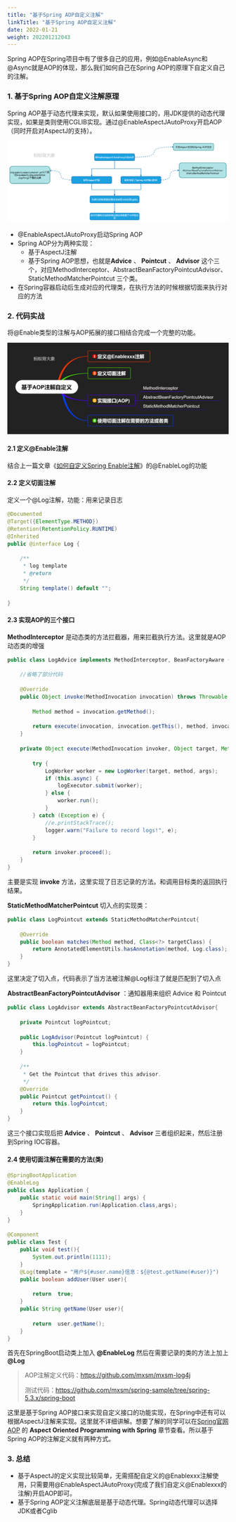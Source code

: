 ```yaml
---
title: "基于Spring AOP自定义注解"
linkTitle: "基于Spring AOP自定义注解"
date: 2022-01-21
weight: 202201212043
---
```


Spring AOP在Spring项目中有了很多自己的应用，例如@EnableAsync和@Async就是AOP的体现，那么我们如何自己在Spring AOP的原理下自定义自己的注解。

### 1. 基于Spring AOP自定义注解原理

Spring AOP基于动态代理来实现，默认如果使用接口的，用JDK提供的动态代理实现，如果是类则使用CGLIB实现。通过@EnableAspectJAutoProxy开启AOP（同时开启对AspectJ的支持）。

![基于AOP注解自定义](https://raw.githubusercontent.com/mxsm/picture/main/spring/custom/%E5%9F%BA%E4%BA%8EAOP%E6%B3%A8%E8%A7%A3%E8%87%AA%E5%AE%9A%E4%B9%89.png)

- @EnableAspectJAutoProxy启动Spring AOP
- Spring AOP分为两种实现：
  - 基于AspectJ注解
  - 基于Spring AOP思想，也就是**Advice** 、 **Pointcut** 、 **Advisor** 这个三个，对应MethodInterceptor、AbstractBeanFactoryPointcutAdvisor、StaticMethodMatcherPointcut 三个类。
- 在Spring容器启动后生成对应的代理类，在执行方法的时候根据切面来执行对应的方法

### 2. 代码实战

将@Enable类型的注解与AOP拓展的接口相结合完成一个完整的功能。

![基于AOP注解自定义步骤](https://raw.githubusercontent.com/mxsm/picture/main/spring/custom/%E5%9F%BA%E4%BA%8EAOP%E6%B3%A8%E8%A7%A3%E8%87%AA%E5%AE%9A%E4%B9%89%E6%AD%A5%E9%AA%A4.png)

#### 2.1 定义@Enable注解

结合上一篇文章《[如何自定义Spring Enable注解](https://juejin.cn/post/7055288159042535460)》的@EnableLog的功能

#### 2.2 定义切面注解

定义一个@Log注解，功能：用来记录日志

```java
@Documented
@Target({ElementType.METHOD})
@Retention(RetentionPolicy.RUNTIME)
@Inherited
public @interface Log {

    /**
     * log template
     * @return
     */
    String template() default "";
    
}
```

#### 2.3 实现AOP的三个接口

**MethodInterceptor** 是动态类的方法拦截器，用来拦截执行方法。这里就是AOP动态类的增强

```java
public class LogAdvice implements MethodInterceptor, BeanFactoryAware {
    
    //省略了部分代码
    
    @Override
    public Object invoke(MethodInvocation invocation) throws Throwable {

        Method method = invocation.getMethod();

        return execute(invocation, invocation.getThis(), method, invocation.getArguments());
    }

    private Object execute(MethodInvocation invoker, Object target, Method method, Object[] args) throws Throwable {

        try {
            LogWorker worker = new LogWorker(target, method, args);
            if (this.async) {
                logExecutor.submit(worker);
            } else {
                worker.run();
            }
        } catch (Exception e) {
            //e.printStackTrace();
            logger.warn("Failure to record logs!", e);
        }

        return invoker.proceed();
    }
}
```

主要是实现 **invoke** 方法，这里实现了日志记录的方法。和调用目标类的返回执行结果。

**StaticMethodMatcherPointcut** 切入点的实现类：

```java
public class LogPointcut extends StaticMethodMatcherPointcut{

    @Override
    public boolean matches(Method method, Class<?> targetClass) {
        return AnnotatedElementUtils.hasAnnotation(method, Log.class);
    }
}
```

这里决定了切入点，代码表示了当方法被注解@Log标注了就是匹配到了切入点

**AbstractBeanFactoryPointcutAdvisor** ：通知器用来组织 Advice 和 Pointcut

```java
public class LogAdvisor extends AbstractBeanFactoryPointcutAdvisor{

    private Pointcut logPointcut;

    public LogAdvisor(Pointcut logPointcut) {
        this.logPointcut = logPointcut;
    }

    /**
     * Get the Pointcut that drives this advisor.
     */
    @Override
    public Pointcut getPointcut() {
        return this.logPointcut;
    }
}
```

这三个接口实现后把 **Advice** 、 **Pointcut** 、 **Advisor**  三者组织起来，然后注册到Spring IOC容器。

#### 2.4 使用切面注解在需要的方法(类)

```java
@SpringBootApplication
@EnableLog
public class Application {
    public static void main(String[] args) {
        SpringApplication.run(Application.class,args);
    }
}

@Component
public class Test {
    public void test(){
        System.out.println(1111);
    }
    @Log(template = "用户${#user.name}信息：${@test.getName(#user)}")
    public boolean addUser(User user){

        return  true;
    }
    public String getName(User user){

        return  user.getName();
    }
}
```

首先在SpringBoot启动类上加入 **@EnableLog** 然后在需要记录的类的方法上加上 **@Log**

> AOP注解定义代码：https://github.com/mxsm/mxsm-log4j
>
> 测试代码：https://github.com/mxsm/spring-sample/tree/spring-5.3.x/spring-boot

这里是基于Spring AOP接口来实现自定义接口的功能实现，在Spring中还有可以根据AspectJ注解来实现。这里就不详细讲解。想要了解的同学可以在[Spring官网 AOP](https://docs.spring.io/spring-framework/docs/current/reference/html/core.html#aop ) 的 **Aspect Oriented Programming with Spring** 章节查看。所以基于Spring AOP的注解定义就有两种方式。

### 3. 总结

- 基于AspectJ的定义实现比较简单，无需搭配自定义的@Enablexxx注解使用，只需要用@EnableAspectJAutoProxy(完成了我们自定义@Enablexxx的注解)开启AOP即可。
- 基于Spring AOP定义注解底层是基于动态代理。Spring动态代理可以选择JDK或者Cglib